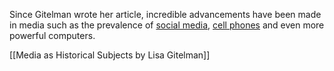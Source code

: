 Since Gitelman wrote her article, incredible advancements have been made in media such as the prevalence of [social media](https://scholar.google.ca/scholar?hl=en&as_sdt=0%2C5&as_ylo=2019&q=media+and+social+media&btnG=), [cell phones](https://scholar.google.ca/scholar?as_ylo=2019&q=cell+phones+and+communication+&hl=en&as_sdt=0,5) and even more powerful computers.

[[Media as Historical Subjects by Lisa Gitelman]]
